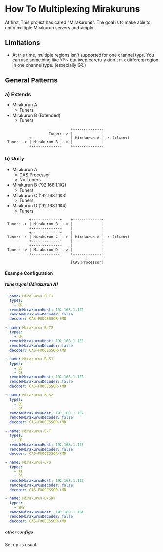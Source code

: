 # How To Multiplexing Mirakuruns

At first, This project has called "Mirakurun**s**".
The goal is to make able to unify multiple Mirakurun servers and simply.

## Limitations

* At this time, multiple regions isn't supported for one channel type.
  You can use something like VPN but keep carefully don't mix different region in one channel type. (especially GR.)

## General Patterns

### a) Extends

* Mirakurun A
  * Tuners
* Mirakurun B (Extended)
  * Tuners

```
                              +-------------+
                    Tuners -> |             |
           +-------------+    | Mirakurun A | -> (client)
 Tuners -> | Mirakurun B | -> |             |
           +-------------+    +-------------+
```

### b) Unify

* Mirakurun A
  * CAS Processor
  * No Tuners
* Mirakurun B (192.168.1.102)
  * Tuners
* Mirakurun C (192.168.1.103)
  * Tuners
* Mirakurun D (192.168.1.104)
  * Tuners

```
           +-------------+    +-------------+
 Tuners -> | Mirakurun B | -> |             |
           +-------------+    |             |
           +-------------+    |             |
 Tuners -> | Mirakurun C | -> | Mirakurun A | -> (client)
           +-------------+    |             |
           +-------------+    |             |
 Tuners -> | Mirakurun D | -> |             |
           +-------------+    +-------------+
                                     |
                              [CAS Processor]
```


#### Example Configuration

##### tuners.yml (Mirakurun A)

```yaml
- name: Mirakurun-B-T1
  types:
    - GR
  remoteMirakurunHost: 192.168.1.102
  remoteMirakurunDecoder: false
  decoder: CAS-PROCESSOR-CMD

- name: Mirakurun-B-T2
  types:
    - GR
  remoteMirakurunHost: 192.168.1.102
  remoteMirakurunDecoder: false
  decoder: CAS-PROCESSOR-CMD

- name: Mirakurun-B-S1
  types:
    - BS
    - CS
  remoteMirakurunHost: 192.168.1.102
  remoteMirakurunDecoder: false
  decoder: CAS-PROCESSOR-CMD

- name: Mirakurun-B-S2
  types:
    - BS
    - CS
  remoteMirakurunHost: 192.168.1.102
  remoteMirakurunDecoder: false
  decoder: CAS-PROCESSOR-CMD

- name: Mirakurun-C-T
  types:
    - GR
  remoteMirakurunHost: 192.168.1.103
  remoteMirakurunDecoder: false
  decoder: CAS-PROCESSOR-CMD

- name: Mirakurun-C-S
  types:
    - BS
    - CS
  remoteMirakurunHost: 192.168.1.103
  remoteMirakurunDecoder: false
  decoder: CAS-PROCESSOR-CMD

- name: Mirakurun-D-SKY
  types:
    - SKY
  remoteMirakurunHost: 192.168.1.104
  remoteMirakurunDecoder: false
  decoder: CAS-PROCESSOR-CMD
```

##### other configs

Set up as usual.
